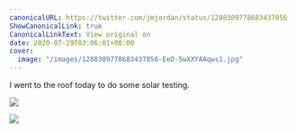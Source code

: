 ```yaml
---
canonicalURL: https://twitter.com/jmjordan/status/1288309778683437056
ShowCanonicalLink: true
CanonicalLinkText: View original on
date: 2020-07-29T03:06:01+00:00
cover:
  image: "/images/1288309778683437056-EeD-5wXXYAAqws1.jpg"
---
```

I went to the roof today to do some solar testing.

![](/images/1288309778683437056-EeD-5wXXYAAqws1.jpg)

![](/images/1288309778683437056-EeD-6McWsAEhjHK.jpg)